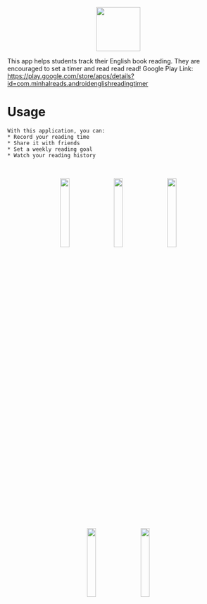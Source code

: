 <p align="center">
  <img width="100" height="100" src="https://play-lh.googleusercontent.com/8rnByMRmn5-iaGCx9BneFauYC5z2I0KpW2l1wlN5gFxKlbuR6XD0NTShXFg_NNH0MsRA=s180-rw">
</p>

This app helps students track their English book reading. They are encouraged to set a timer and read read read!
Google Play Link: https://play.google.com/store/apps/details?id=com.minhalreads.androidenglishreadingtimer


# Usage
```
With this application, you can: 
* Record your reading time
* Share it with friends
* Set a weekly reading goal
* Watch your reading history
```

<br>

<p align="center" width="70%">
    <img width="20%" src="https://user-images.githubusercontent.com/60574244/131096380-f97bc408-7e6c-40d1-9832-669c144e35ae.png">
      ㅤ
    <img width="20%" src="https://user-images.githubusercontent.com/60574244/131096411-7bf3911f-72db-4297-8484-f06250b8da5c.png">
  ㅤ
    <img width="20%" src="https://user-images.githubusercontent.com/60574244/131096436-27458b8e-dd38-4e03-be03-5486e20b60ce.png">
</p>

<p align="center" width="70%">
    <img width="20%" src="https://user-images.githubusercontent.com/60574244/131099207-a5fc6427-634e-4ae9-8ffb-57fb455c24da.png">
      ㅤ
    <img width="20%" src="https://user-images.githubusercontent.com/60574244/131099254-93c22885-1d58-414f-bb2d-c971427f31db.png">
</p>
